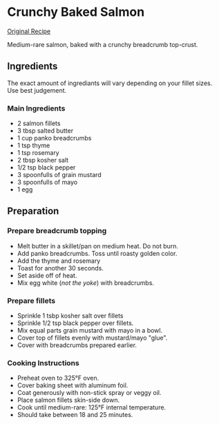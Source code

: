 # Crunchy Baked Salmon

[Original Recipe](https://youtu.be/KObL442PWhQ?t=25)

Medium-rare salmon, baked with a crunchy breadcrumb top-crust.

## Ingredients

The exact amount of ingrediants will vary depending on your fillet sizes. Use best judgement.

### Main Ingredients

* 2 salmon fillets
* 3 tbsp salted butter
* 1 cup panko breadcrumbs
* 1 tsp thyme
* 1 tsp rosemary
* 2 tbsp kosher salt
* 1/2 tsp black pepper
* 3 spoonfulls of grain mustard
* 3 spoonfulls of mayo
* 1 egg

## Preparation

### Prepare breadcrumb topping

* Melt butter in a skillet/pan on medium heat. Do not burn.
* Add panko breadcrumbs. Toss until roasty golden color.
* Add the thyme and rosemary
* Toast for another 30 seconds.
* Set aside off of heat.
* Mix egg white (*not the yoke*) with breadcrumbs.

### Prepare fillets
 * Sprinkle 1 tsbp kosher salt over fillets
 * Sprinkle 1/2 tsp black pepper over fillets.
 * Mix equal parts grain mustard with mayo in a bowl.
 * Cover top of fillets evenly with mustard/mayo "glue".
 * Cover with breadcrumbs prepared earlier.

### Cooking Instructions

* Preheat oven to 325°F oven.
* Cover baking sheet with aluminum foil.
* Coat generously with non-stick spray or veggy oil.
* Place salmon fillets skin-side down.
* Cook until medium-rare: 125°F internal temperature.
* Should take between 18 and 25 minutes.
